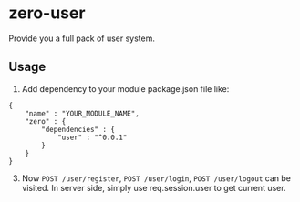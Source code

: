 # zero-user #

Provide you a full pack of user system.

## Usage ##

1. Add dependency to your module package.json file like:

```
{
	"name" : "YOUR_MODULE_NAME",
	"zero" : {
		"dependencies" : {
			"user" : "^0.0.1"
		}
	}
}
```

3. Now `POST /user/register`, `POST /user/login`, `POST /user/logout` can be visited. In server side, simply use req.session.user to get current user.